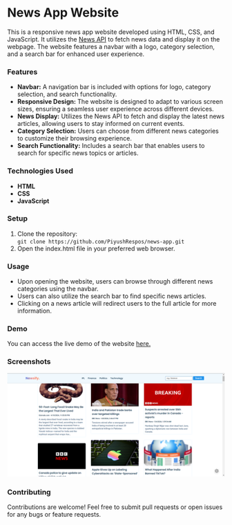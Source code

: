<h1>News App Website</h1>
<p>This is a responsive news app website developed using HTML, CSS, and JavaScript. It utilizes the 
  <a href="https://newsapi.org/">News API</a> to fetch news data and display it on the webpage. The website features a navbar with a logo, category selection, and a search bar for enhanced user experience.</p>

<h3>Features</h3>
<ul>
  <li><b>Navbar:</b> A navigation bar is included with options for logo, category selection, and search functionality.</li>
  <li><b>Responsive Design:</b> The website is designed to adapt to various screen sizes, ensuring a seamless user experience across different devices.</li>
  <li><b>News Display:</b> Utilizes the News API to fetch and display the latest news articles, allowing users to stay informed on current events.</li>
  <li><b>Category Selection:</b>  Users can choose from different news categories to customize their browsing experience.</li>
  <li><b>Search Functionality:</b>  Includes a search bar that enables users to search for specific news topics or articles.</li>
</ul>

<h3>Technologies Used</h3>
<ul>
  <li><b>HTML</b></li>
  <li><b>CSS</b></li>
  <li><b>JavaScript</b></li>
</ul>

<h3>Setup</h3>
<ol>
  <li>Clone the repository:</li>
<code>git clone https://github.com/PiyushRespos/news-app.git</code>
  <li>Open the index.html file in your preferred web browser.</li>
</ol>

<h3>Usage</h3>
<ul>
  <li>Upon opening the website, users can browse through different news categories using the navbar.</li>
  <li>Users can also utilize the search bar to find specific news articles.</li>
  <li>Clicking on a news article will redirect users to the full article for more information.</li>
</ul>

<h3>Demo</h3>
<p>You can access the live demo of the website <a target="_blank" href="https://Piyushrepos.com/news-app/">here.</a> <br></p>

<h3>Screenshots</h3>

![Screenshot 1](./preview.png)


<h3>Contributing</h3>
<p>Contributions are welcome! Feel free to submit pull requests or open issues for any bugs or feature requests.</p>